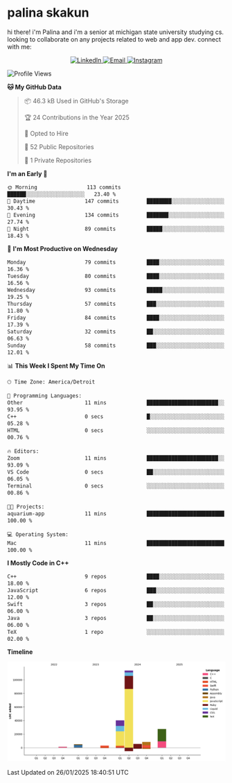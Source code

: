 # palina skakun
hi there! i'm Palina and i'm a senior at michigan state university studying cs. looking to collaborate on any projects related to web and app dev. connect with me:
<p align="center">
<a href="https://www.linkedin.com/in/palinaskakun/">

<image src="https://cdn-icons-png.flaticon.com/512/174/174857.png" alt="LinkedIn" width="60" height ="60" class="center" >

</a>
  <a href=mailto:“palinaskakun@gmail.com,skakunpa@msu.edu”>
  <image src="https://cdn-icons-png.flaticon.com/512/2250/2250206.png" alt="Email" width="60" height ="60" class="center" >
  </a>
    <a href="https://www.instagram.com/palinaskakun/">

<image src="https://upload.wikimedia.org/wikipedia/commons/thumb/a/a5/Instagram_icon.png/1200px-Instagram_icon.png?20200512141346" alt="Instagram" width="60" height ="60" class="center" >

</a>
    
</p>

<!-- meow -->

<!-- <p align="center"> <img src="https://github-readme-stats.vercel.app/api?username=palinaskakun&show_icons=true&theme=gotham" alt="palinaskakun" /> -->
<!--START_SECTION:waka-->
![Profile Views](http://img.shields.io/badge/Profile%20Views-36-blue)

**🐱 My GitHub Data** 

> 📦 46.3 kB Used in GitHub's Storage 
 > 
> 🏆 24 Contributions in the Year 2025
 > 
> 💼 Opted to Hire
 > 
> 📜 52 Public Repositories 
 > 
> 🔑 1 Private Repositories 
 > 
**I'm an Early 🐤** 

```text
🌞 Morning                113 commits         ██████░░░░░░░░░░░░░░░░░░░   23.40 % 
🌆 Daytime                147 commits         ████████░░░░░░░░░░░░░░░░░   30.43 % 
🌃 Evening                134 commits         ███████░░░░░░░░░░░░░░░░░░   27.74 % 
🌙 Night                  89 commits          █████░░░░░░░░░░░░░░░░░░░░   18.43 % 
```
📅 **I'm Most Productive on Wednesday** 

```text
Monday                   79 commits          ████░░░░░░░░░░░░░░░░░░░░░   16.36 % 
Tuesday                  80 commits          ████░░░░░░░░░░░░░░░░░░░░░   16.56 % 
Wednesday                93 commits          █████░░░░░░░░░░░░░░░░░░░░   19.25 % 
Thursday                 57 commits          ███░░░░░░░░░░░░░░░░░░░░░░   11.80 % 
Friday                   84 commits          ████░░░░░░░░░░░░░░░░░░░░░   17.39 % 
Saturday                 32 commits          ██░░░░░░░░░░░░░░░░░░░░░░░   06.63 % 
Sunday                   58 commits          ███░░░░░░░░░░░░░░░░░░░░░░   12.01 % 
```


📊 **This Week I Spent My Time On** 

```text
🕑︎ Time Zone: America/Detroit

💬 Programming Languages: 
Other                    11 mins             ███████████████████████░░   93.95 % 
C++                      0 secs              █░░░░░░░░░░░░░░░░░░░░░░░░   05.28 % 
HTML                     0 secs              ░░░░░░░░░░░░░░░░░░░░░░░░░   00.76 % 

🔥 Editors: 
Zoom                     11 mins             ███████████████████████░░   93.09 % 
VS Code                  0 secs              ██░░░░░░░░░░░░░░░░░░░░░░░   06.05 % 
Terminal                 0 secs              ░░░░░░░░░░░░░░░░░░░░░░░░░   00.86 % 

🐱‍💻 Projects: 
aquarium-app             11 mins             █████████████████████████   100.00 % 

💻 Operating System: 
Mac                      11 mins             █████████████████████████   100.00 % 
```

**I Mostly Code in C++** 

```text
C++                      9 repos             ████░░░░░░░░░░░░░░░░░░░░░   18.00 % 
JavaScript               6 repos             ███░░░░░░░░░░░░░░░░░░░░░░   12.00 % 
Swift                    3 repos             ██░░░░░░░░░░░░░░░░░░░░░░░   06.00 % 
Java                     3 repos             ██░░░░░░░░░░░░░░░░░░░░░░░   06.00 % 
TeX                      1 repo              ░░░░░░░░░░░░░░░░░░░░░░░░░   02.00 % 
```



**Timeline**

![Lines of Code chart](https://raw.githubusercontent.com/palinaskakun/palinaskakun/main/assets/bar_graph.png)


 Last Updated on 26/01/2025 18:40:51 UTC
<!--END_SECTION:waka-->
